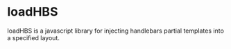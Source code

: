loadHBS
=======

loadHBS is a javascript library for injecting handlebars partial templates into a specified layout. 
